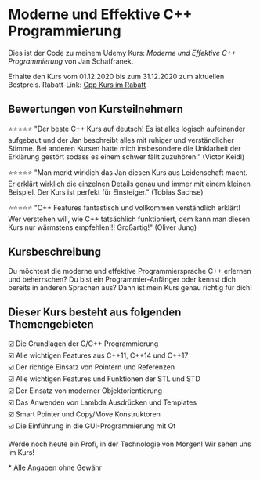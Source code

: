 # Moderne und Effektive C++ Programmierung

Dies ist der Code zu meinem Udemy Kurs:
*Moderne und Effektive C++ Programmierung* von Jan Schaffranek.

Erhalte den Kurs vom 01.12.2020 bis zum 31.12.2020 zum aktuellen Bestpreis.
Rabatt-Link: [Cpp Kurs im Rabatt](https://www.udemy.com/course/der-komplettkurs-zur-modernen-c-programmierung/?couponCode=FRANNECK_DEC_2020)

## Bewertungen von Kursteilnehmern

⭐⭐⭐⭐⭐ "Der beste C++ Kurs auf deutsch! Es ist alles logisch aufeinander aufgebaut und der Jan beschreibt alles mit ruhiger und verständlicher Stimme. Bei anderen Kursen hatte mich insbesondere die Unklarheit der Erklärung gestört sodass es einem schwer fällt zuzuhören." (Victor Keidl)

⭐⭐⭐⭐⭐ "Man merkt wirklich das Jan diesen Kurs aus Leidenschaft macht. Er erklärt wirklich die einzelnen Details genau und immer mit einem kleinen Beispiel. Der Kurs ist perfekt für Einsteiger." (Tobias Sachse)

⭐⭐⭐⭐⭐ "C++ Features fantastisch und vollkommen verständlich erklärt! Wer verstehen will, wie C++ tatsächlich funktioniert, dem kann man diesen Kurs nur wärmstens empfehlen!!! Großartig!" (Oliver Jung)

## Kursbeschreibung

Du möchtest die moderne und effektive Programmiersprache C++ erlernen und beherrschen?
Du bist ein Programmier-Anfänger oder kennst dich bereits in anderen Sprachen aus?
Dann ist mein Kurs genau richtig für dich!

## Dieser Kurs besteht aus folgenden Themengebieten

☑️ Die Grundlagen der C/C++ Programmierung  
☑️ Alle wichtigen Features aus C++11, C++14 und C++17  
☑️ Der richtige Einsatz von Pointern und Referenzen  
☑️ Alle wichtigen Features und Funktionen der STL und STD  
☑️ Der Einsatz von moderner Objektorientierung  
☑️ Das Anwenden von Lambda Ausdrücken und Templates  
☑️ Smart Pointer und Copy/Move Konstruktoren  
☑️ Die Einführung in die GUI-Programmierung mit Qt  

Werde noch heute ein Profi, in der Technologie von Morgen!
Wir sehen uns im Kurs!


\* Alle Angaben ohne Gewähr
